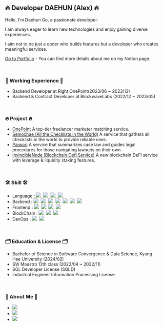 ## 🔥 Developer DAEHUN (Alex) 🔥

Hello, I'm Daehun Go, a passionate developer.

I am always eager to learn new technologies and enjoy gaining diverse experiences.  

I aim not to be just a coder who builds features but a developer who creates meaningful services.    

[Go to Portfolio](https://friendly-oil-ffd.notion.site/a0d4b36ba9f6402491c5e023b23d7173) - You can find more details about me on my Notion page.

<br>

<h3>🏢 Working Experience 🏢</h3>
<ul>
    <li>Backend Developer at Right OnePoint(2023/06 ~ 2023/12)</li>
    <li>Backend & Contract Developer at BlockwaveLabs (2022/12 ~ 2023/05)</li>
</ul>

<br>

<h3>🔥 Project 🔥</h3>

* [OnePoint](https://www.notion.so/OnePoint-121128d13eb4815d8ef1dd254db4367c?pvs=4) A top-tier freelancer marketer matching service.
* [Semochae (All the Checklists in the World)](https://www.notion.so/Semochae-121128d13eb481a2aadad517682cd4a9?pvs=4)  A service that gathers all checklists in the world to provide reliable ones.  
* [Pansori](https://www.notion.so/Pansori-14c128d13eb48000b8c4d9dc082a1c48?pvs=4) A service that summarizes case law and guides legal procedures for those navigating lawsuits on their own.
* [InvincibleNode (Blockchain Defi Service)](https://www.notion.so/InvincibleNode-121128d13eb4817c89d9d0d36cf94a79?pvs=4) A new blockchain DeFi service with leverage & liquidity staking features.

<br>

<h3>🛠 Skill 🛠</h3>

<ul>
    <li>Language :   
        <img src="https://img.shields.io/badge/Java-007396?style=flat-square&logo=Java&logoColor=white"/></a>&nbsp 
        <img src="https://img.shields.io/badge/C++-00599C?style=flat-square&logo=C%2B%2B&logoColor=white"/></a>&nbsp 
        <img src="https://img.shields.io/badge/Python-3766AB?style=flat-square&logo=Python&logoColor=white"/></a>&nbsp 
        <img src="https://img.shields.io/badge/Javascript-ffb13b?style=flat-square&logo=javascript&logoColor=white"/></a>
  </li>
  <li> Backend : 
        <img src="https://img.shields.io/badge/SpringBoot-6DB33F?style=flat-square&logo=Spring&logoColor=white"/></a>&nbsp
        <img src="https://img.shields.io/badge/Django-092E20?style=flat-square&logo=Django&logoColor=white"/></a>&nbsp 
        <img src="https://img.shields.io/badge/NodeJS-green?style=flat-square&logo=Node&logoColor=white"/></a>&nbsp
        <img src="https://img.shields.io/badge/MariaDB-99a8a4?style=flat-square&logo=MariaDB&logoColor=white"/></a>&nbsp 
        <img src="https://img.shields.io/badge/MySQL-2E538A?style=flat-square&logo=MySQL&logoColor=white"/></a>&nbsp
        <img src="https://img.shields.io/badge/Redis-d14836?style=flat-square&logo=Redis&logoColor=white"/></a>&nbsp
        <img src="https://img.shields.io/badge/NestJS-red?style=flat-square&logo=NestJS&logoColor=white"/></a>&nbsp
  </li>
  <li> Frontend : 
          <img src="https://img.shields.io/badge/React-61DAFB?style=flat-square&logo=React&logoColor=white"/></a>&nbsp
          <img src="https://img.shields.io/badge/Next-000000?style=flat-square&logo=nextdotjs&logoColor=white"/></a>&nbsp
          <img src="https://img.shields.io/badge/Chakra UI-319795?style=flat-square&logo=chakraui&logoColor=white"/></a>&nbsp
          <img src="https://img.shields.io/badge/Android Stuido-3DDC84?style=flat-square&logo=androidstudio&logoColor=white"/></a>&nbsp
  </li>
  <li> BlockChain : 
          <img src="https://img.shields.io/badge/Solidity-363636?style=flat-square&logo=solidity&logoColor=white"/></a>&nbsp
          <img src="https://img.shields.io/badge/Hardhat-ffb13b?style=flat-square&"/></a>&nbsp
          <img src="https://img.shields.io/badge/Move-000000?style=flat-square&"/></a>&nbsp
  </li>
  <li> DevOps :
        <img src="https://img.shields.io/badge/AWS-white?style=flat-square&logo=Amazon AWS&logoColor=orange"/></a>&nbsp
        <img src="https://img.shields.io/badge/Github Actions-blue?style=flat-square&logo=Github Actions&logoColor=white"/></a>&nbsp  
  </li>
</ul>
  
<br>

<h3>🗂 Education & License 🗂</h3>
<ul>
    <li>Bachelor of Science in Software Convergence & Data Science, Kyung Hee University (2024/02) </li>
    <li>SW Maestro 13th class (2022/04 ~ 2022/11)</li>
    <li>SQL Developer License (SQLD)</li>
    <li>Industrial Engineer Information Processing License</li>
</ul>

<br>


<h3> 🧸 About Me 🧸 </h3>
<ul>
    <li><a href="https://friendly-oil-ffd.notion.site/Hoony-s-a0d4b36ba9f6402491c5e023b23d7173"><img src="https://img.shields.io/badge/Portpolio-orange?style=flat-square&logo=Notion&logoColor=white&link=https://www.instagram.com/woo0_hooo/"/></a></li>
  <li><a href="https://velog.io/@eogns0321"><img src="https://img.shields.io/badge/Tech%20Blog-11B48A?style=flat-square&logo=Vimeo&logoColor=white&link=https://velog.io/@eogns0321"/></a></li>
  <li><a href="mailto:eogns0321@gmail.com"><img src="https://img.shields.io/badge/Gmail-d14836?style=flat-square&logo=Gmail&logoColor=white&link=eogns0321@gmail.com"/></a></li>
</ul>
